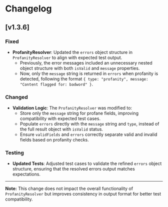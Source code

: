 # Changelog

## [v1.3.6]

### Fixed
- **ProfanityResolver**: Updated the `errors` object structure in `ProfanityResolver` to align with expected test output.
  - Previously, the error messages included an unnecessary nested object structure with both `isValid` and `message` properties.
  - Now, only the `message` string is returned in `errors` when profanity is detected, following the format `{ type: "profanity", message: "Content flagged for: badword" }`.

### Changed
- **Validation Logic**: The `ProfanityResolver` was modified to:
  - Store only the `message` string for profane fields, improving compatibility with expected test cases.
  - Populate `errors` directly with the `message` string and `type`, instead of the full result object with `isValid` status.
  - Ensure `validFields` and `errors` correctly separate valid and invalid fields based on profanity checks.

### Testing
- **Updated Tests**: Adjusted test cases to validate the refined `errors` object structure, ensuring that the resolved errors output matches expectations.
  
---

**Note:** This change does not impact the overall functionality of `ProfanityResolver` but improves consistency in output format for better test compatibility.
